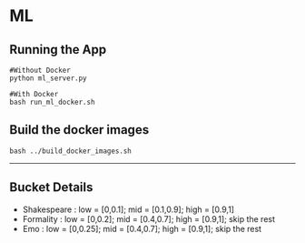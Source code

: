 # ML
## Running the App
```
#Without Docker
python ml_server.py

#With Docker
bash run_ml_docker.sh
```

## Build the docker images
```
bash ../build_docker_images.sh
```
---

## Bucket Details
- Shakespeare : low = [0,0.1]; mid = [0.1,0.9]; high = [0.9,1]
- Formality : low = [0,0.2]; mid = [0.4,0.7]; high = [0.9,1]; skip the rest
- Emo : low = [0,0.25]; mid = [0.4,0.7]; high = [0.9,1]; skip the rest